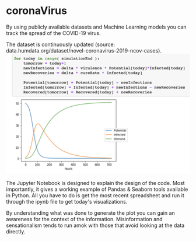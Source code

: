 # coronaVirus
By using publicly available datasets and Machine Learning models you can track the spread of the COVID-19 virus. 

The dataset is continuously updated (source: data.humdata.org/dataset/novel-coronavirus-2019-ncov-cases).
![Image of model](https://raw.githubusercontent.com/cflores713/coronaVirus/master/ss9.png)

The Jupyter Notebook is designed to explain the design of the code. Most importantly, it gives a working example of Pandas & Seaborn tools available in Python. All you have to do is get the most recent spreadsheet and run it through the ipynb file to get today's visualizations. 

By understanding what was done to generate the plot you can gain an awareness for the context of the information. Misinformation and sensationalism tends to run amok with those that avoid looking at the data directly.

